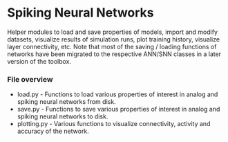# Spiking Neural Networks

Helper modules to load and save properties of models, import and modify datasets,
visualize results of simulation runs, plot training history, visualize layer connectivity, etc.
Note that most of the saving / loading functions of networks have been migrated to the respective
ANN/SNN classes in a later version of the toolbox.

### File overview

* load.py - Functions to load various properties of interest in analog and spiking neural networks from disk.
* save.py - Functions to save various properties of interest in analog and spiking neural networks to disk.
* plotting.py - Various functions to visualize connectivity, activity and accuracy of the network.
